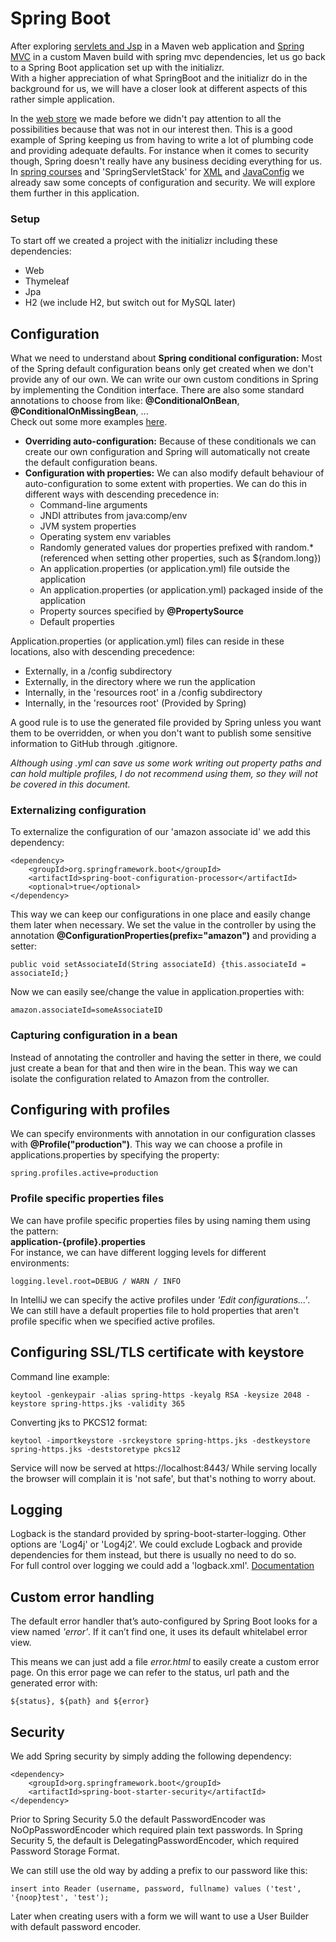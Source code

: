 # Spring Boot
After exploring [servlets and Jsp](https://github.com/H3AR7B3A7/ServletsAndJsp) in a Maven web application 
and [Spring MVC](https://github.com/H3AR7B3A7/SpringMVC) in a custom Maven build with spring mvc dependencies, 
let us go back to a Spring Boot application set up with the initializr.  
With a higher appreciation of what SpringBoot and the initializr do in the background for us, 
we will have a closer look at different aspects of this rather simple application. 

In the [web store](https://github.com/H3AR7B3A7/TjEnterprise-pet-store) we made before we didn't pay attention to all the possibilities because that was not in our interest then. 
This is a good example of Spring keeping us from having to write a lot of plumbing code and providing adequate defaults. For instance when it comes to security though, Spring doesn't 
really have any business deciding everything for us.  
In [spring courses](https://github.com/H3AR7B3A7/SpringCourses) and 'SpringServletStack' for [XML](https://github.com/H3AR7B3A7/SpringServletStackXml) and 
[JavaConfig](https://github.com/H3AR7B3A7/SpringServletStackCode) we already saw some concepts of configuration and security. We will explore them further in this application.

### Setup
To start off we created a project with the initializr including these dependencies:  
- Web
- Thymeleaf
- Jpa  
- H2 (we include H2, but switch out for MySQL later)

## Configuration
What we need to understand about **Spring conditional configuration:** Most of the Spring default configuration beans only get created when we don't provide any of our own. We can write our own custom conditions
in Spring by implementing the Condition interface. There are also some standard annotations to choose from like: **@ConditionalOnBean**, **@ConditionalOnMissingBean**, ...  
Check out some more examples [here](https://iamninad.com/conditional-bean-creation-in-spring-boot/).
- **Overriding auto-configuration:** Because of these conditionals we can create our own configuration and Spring will automatically not create the default configuration beans.
- **Configuration with properties:** We can also modify default behaviour of auto-configuration to some extent with properties. We can do this in different ways with descending precedence in:
  - Command-line arguments
  - JNDI attributes from java:comp/env
  - JVM system properties
  - Operating system env variables
  - Randomly generated values dor properties prefixed with random.*  
  (referenced when setting other properties, such as ${random.long})
  - An application.properties (or application.yml) file outside the application
  - An application.properties (or application.yml) packaged inside of the application
  - Property sources specified by **@PropertySource**
  - Default properties
  
Application.properties (or application.yml) files can reside in these locations, also with descending precedence:
- Externally, in a /config subdirectory
- Externally, in the directory where we run the application
- Internally, in the 'resources root' in a /config subdirectory
- Internally, in the 'resources root' (Provided by Spring)
 
A good rule is to use the generated file provided by Spring unless you want them to be overridden, or when you don't want to publish some sensitive information to GitHub through .gitignore.  

*Although using .yml can save us some work writing out property paths and can hold multiple profiles, I do not recommend using them, so they will not be covered in this document.*

### Externalizing configuration
To externalize the configuration of our 'amazon associate id' we add this dependency:

    <dependency>
        <groupId>org.springframework.boot</groupId>
        <artifactId>spring-boot-configuration-processor</artifactId>
        <optional>true</optional>
    </dependency>
    
This way we can keep our configurations in one place and easily change them later when necessary. 
We set the value in the controller by using the annotation **@ConfigurationProperties(prefix="amazon")** 
and providing a setter:

    public void setAssociateId(String associateId) {this.associateId = associateId;}

Now we can easily see/change the value in application.properties with:

    amazon.associateId=someAssociateID
    
### Capturing configuration in a bean
Instead of annotating the controller and having the setter in there, we could just create a bean for that and then wire in the bean. 
This way we can isolate the configuration related to Amazon from the controller.

## Configuring with profiles
We can specify environments with annotation in our configuration classes with **@Profile("production")**. 
This way we can choose a profile in applications.properties by specifying the property: 

    spring.profiles.active=production

### Profile specific properties files
We can have profile specific properties files by using naming them using the pattern:  
**application-{profile}.properties**  
For instance, we can have different logging levels for different environments:  

    logging.level.root=DEBUG / WARN / INFO 
    
In IntelliJ we can specify the active profiles under *'Edit configurations...'*.  
We can still have a default properties file to hold properties that aren't profile specific when we specified active profiles.

## Configuring SSL/TLS certificate with keystore
Command line example:

    keytool -genkeypair -alias spring-https -keyalg RSA -keysize 2048 -keystore spring-https.jks -validity 365

Converting jks to PKCS12 format:

    keytool -importkeystore -srckeystore spring-https.jks -destkeystore spring-https.jks -deststoretype pkcs12
    
Service will now be served at https://localhost:8443/
While serving locally the browser will complain it is 'not safe', but that's nothing to worry about.

## Logging
Logback is the standard provided by spring-boot-starter-logging. Other options are 'Log4j' or 'Log4j2'. We could exclude Logback and provide dependencies for them instead, 
but there is usually no need to do so.  
For full control over logging we could add a 'logback.xml'.
[Documentation](http://logback.qos.ch/documentation.html)

## Custom error handling
The default error handler that’s auto-configured by Spring Boot looks for a view
named *'error'*. If it can’t find one, it uses its default whitelabel error view.

This means we can just add a file *error.html* to easily create a custom error page.
On this error page we can refer to the status, url path and the generated error with:  

    ${status}, ${path} and ${error}

## Security
We add Spring security by simply adding the following dependency:

    <dependency>
        <groupId>org.springframework.boot</groupId>
        <artifactId>spring-boot-starter-security</artifactId>
    </dependency>

Prior to Spring Security 5.0 the default PasswordEncoder was NoOpPasswordEncoder which required plain text passwords. 
In Spring Security 5, the default is DelegatingPasswordEncoder, which required Password Storage Format.  

We can still use the old way by adding a prefix to our password like this:

    insert into Reader (username, password, fullname) values ('test', '{noop}test', 'test');

Later when creating users with a form we will want to use a User Builder with default password encoder.